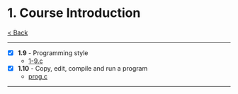 # 1. Course Introduction
[< Back](../README.md)

---
- [x] **1.9** - Programming style
    - [1-9.c](./1-9.c)
- [x] **1.10** - Copy, edit, compile and run a program
    - [prog.c](./prog.c)
---